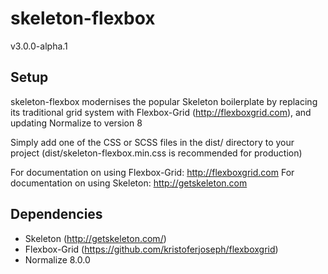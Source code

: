 # skeleton-flexbox 
v3.0.0-alpha.1

## Setup
skeleton-flexbox modernises the popular Skeleton boilerplate by replacing its traditional grid system with Flexbox-Grid (http://flexboxgrid.com), and updating Normalize to version 8

Simply add one of the CSS or SCSS files in the dist/ directory to your project (dist/skeleton-flexbox.min.css is recommended for production)

For documentation on using Flexbox-Grid: http://flexboxgrid.com
For documentation on using Skeleton: http://getskeleton.com

## Dependencies
- Skeleton (http://getskeleton.com/)
- Flexbox-Grid (https://github.com/kristoferjoseph/flexboxgrid)
- Normalize 8.0.0
